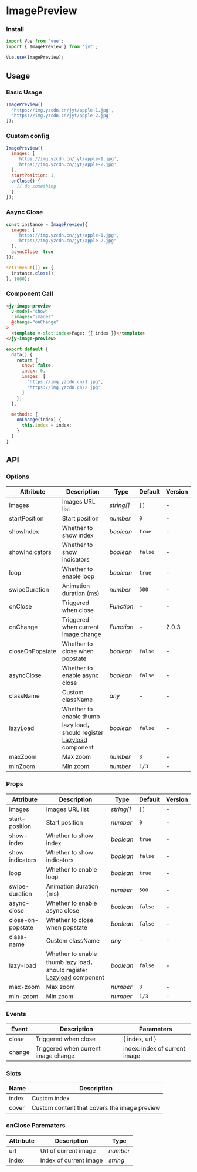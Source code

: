 # ImagePreview

### Install

```js
import Vue from 'vue';
import { ImagePreview } from 'jyt';

Vue.use(ImagePreview);
```

## Usage

### Basic Usage

```javascript
ImagePreview([
  'https://img.yzcdn.cn/jyt/apple-1.jpg',
  'https://img.yzcdn.cn/jyt/apple-2.jpg'
]);
```

### Custom config

```javascript
ImagePreview({
  images: [
    'https://img.yzcdn.cn/jyt/apple-1.jpg',
    'https://img.yzcdn.cn/jyt/apple-2.jpg'
  ],
  startPosition: 1,
  onClose() {
    // do something
  }
});
```

### Async Close

```javascript
const instance = ImagePreview({
  images: [
    'https://img.yzcdn.cn/jyt/apple-1.jpg',
    'https://img.yzcdn.cn/jyt/apple-2.jpg'
  ],
  asyncClose: true
});

setTimeout(() => {
  instance.close();
}, 1000);
```

### Component Call

```html
<jy-image-preview
  v-model="show"
  :images="images"
  @change="onChange"
>
  <template v-slot:index>Page: {{ index }}</template>
</jy-image-preview>
```

```js
export default {
  data() {
    return {
      show: false,
      index: 0,
      images: [
        'https://img.yzcdn.cn/1.jpg',
        'https://img.yzcdn.cn/2.jpg'
      ]
    };
  },

  methods: {
    onChange(index) {
      this.index = index;
    }
  }
}
```

## API

### Options

| Attribute | Description | Type | Default | Version |
|------|------|------|------|------|
| images | Images URL list | *string[]* | `[]` | - |
| startPosition | Start position | *number* | `0` | - |
| showIndex | Whether to show index | *boolean* | `true` | - |
| showIndicators | Whether to show indicators | *boolean* | `false` | - |
| loop | Whether to enable loop | *boolean* | `true` | - |
| swipeDuration | Animation duration (ms) | *number* | `500` | - |
| onClose | Triggered when close | *Function* | - | - |
| onChange | Triggered when current image change | *Function* | - | 2.0.3 |
| closeOnPopstate | Whether to close when popstate | *boolean* | `false` | - |
| asyncClose | Whether to enable async close | *boolean* | `false` | - |
| className | Custom className | *any* | - | - |
| lazyLoad | Whether to enable thumb lazy load，should register [Lazyload](#/en-US/lazyload) component | *boolean* | `false` | - |
| maxZoom | Max zoom | *number* | `3` | - |
| minZoom | Min zoom | *number* | `1/3` | - |

### Props

| Attribute | Description | Type | Default | Version |
|------|------|------|------|------|
| images | Images URL list | *string[]* | `[]` | - |
| start-position | Start position | *number* | `0` | - |
| show-index | Whether to show index | *boolean* | `true` | - |
| show-indicators | Whether to show indicators | *boolean* | `false` | - |
| loop | Whether to enable loop | *boolean* | `true` | - |
| swipe-duration | Animation duration (ms) | *number* | `500` | - |
| async-close | Whether to enable async close | *boolean* | `false` | - |
| close-on-popstate | Whether to close when popstate | *boolean* | `false` | - |
| class-name | Custom className | *any* | - | - |
| lazy-load | Whether to enable thumb lazy load，should register [Lazyload](#/en-US/lazyload) component | *boolean* | `false` | - |
| max-zoom | Max zoom | *number* | `3` | - |
| min-zoom | Min zoom | *number* | `1/3` | - |

### Events

| Event | Description | Parameters |
|------|------|------|
| close | Triggered when close | { index, url } |
| change | Triggered when current image change | index: index of current image |

### Slots

| Name | Description |
|------|------|
| index | Custom index |
| cover | Custom content that covers the image preview |

### onClose Parematers

| Attribute | Description | Type |
|------|------|------|
| url | Url of current image | *number* |
| index | Index of current image | *string* |
